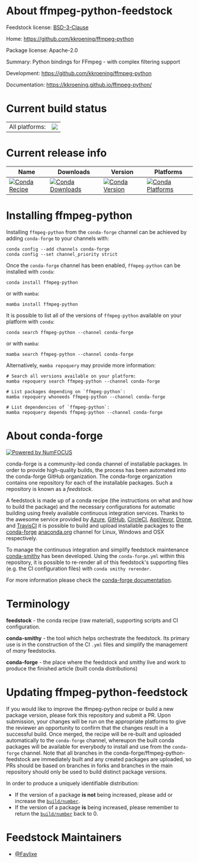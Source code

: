 About ffmpeg-python-feedstock
=============================

Feedstock license: [BSD-3-Clause](https://github.com/conda-forge/ffmpeg-python-feedstock/blob/main/LICENSE.txt)

Home: https://github.com/kkroening/ffmpeg-python

Package license: Apache-2.0

Summary: Python bindings for FFmpeg - with complex filtering support

Development: https://github.com/kkroening/ffmpeg-python

Documentation: https://kkroening.github.io/ffmpeg-python/

Current build status
====================


<table><tr><td>All platforms:</td>
    <td>
      <a href="https://dev.azure.com/conda-forge/feedstock-builds/_build/latest?definitionId=8360&branchName=main">
        <img src="https://dev.azure.com/conda-forge/feedstock-builds/_apis/build/status/ffmpeg-python-feedstock?branchName=main">
      </a>
    </td>
  </tr>
</table>

Current release info
====================

| Name | Downloads | Version | Platforms |
| --- | --- | --- | --- |
| [![Conda Recipe](https://img.shields.io/badge/recipe-ffmpeg--python-green.svg)](https://anaconda.org/conda-forge/ffmpeg-python) | [![Conda Downloads](https://img.shields.io/conda/dn/conda-forge/ffmpeg-python.svg)](https://anaconda.org/conda-forge/ffmpeg-python) | [![Conda Version](https://img.shields.io/conda/vn/conda-forge/ffmpeg-python.svg)](https://anaconda.org/conda-forge/ffmpeg-python) | [![Conda Platforms](https://img.shields.io/conda/pn/conda-forge/ffmpeg-python.svg)](https://anaconda.org/conda-forge/ffmpeg-python) |

Installing ffmpeg-python
========================

Installing `ffmpeg-python` from the `conda-forge` channel can be achieved by adding `conda-forge` to your channels with:

```
conda config --add channels conda-forge
conda config --set channel_priority strict
```

Once the `conda-forge` channel has been enabled, `ffmpeg-python` can be installed with `conda`:

```
conda install ffmpeg-python
```

or with `mamba`:

```
mamba install ffmpeg-python
```

It is possible to list all of the versions of `ffmpeg-python` available on your platform with `conda`:

```
conda search ffmpeg-python --channel conda-forge
```

or with `mamba`:

```
mamba search ffmpeg-python --channel conda-forge
```

Alternatively, `mamba repoquery` may provide more information:

```
# Search all versions available on your platform:
mamba repoquery search ffmpeg-python --channel conda-forge

# List packages depending on `ffmpeg-python`:
mamba repoquery whoneeds ffmpeg-python --channel conda-forge

# List dependencies of `ffmpeg-python`:
mamba repoquery depends ffmpeg-python --channel conda-forge
```


About conda-forge
=================

[![Powered by
NumFOCUS](https://img.shields.io/badge/powered%20by-NumFOCUS-orange.svg?style=flat&colorA=E1523D&colorB=007D8A)](https://numfocus.org)

conda-forge is a community-led conda channel of installable packages.
In order to provide high-quality builds, the process has been automated into the
conda-forge GitHub organization. The conda-forge organization contains one repository
for each of the installable packages. Such a repository is known as a *feedstock*.

A feedstock is made up of a conda recipe (the instructions on what and how to build
the package) and the necessary configurations for automatic building using freely
available continuous integration services. Thanks to the awesome service provided by
[Azure](https://azure.microsoft.com/en-us/services/devops/), [GitHub](https://github.com/),
[CircleCI](https://circleci.com/), [AppVeyor](https://www.appveyor.com/),
[Drone](https://cloud.drone.io/welcome), and [TravisCI](https://travis-ci.com/)
it is possible to build and upload installable packages to the
[conda-forge](https://anaconda.org/conda-forge) [anaconda.org](https://anaconda.org/)
channel for Linux, Windows and OSX respectively.

To manage the continuous integration and simplify feedstock maintenance
[conda-smithy](https://github.com/conda-forge/conda-smithy) has been developed.
Using the ``conda-forge.yml`` within this repository, it is possible to re-render all of
this feedstock's supporting files (e.g. the CI configuration files) with ``conda smithy rerender``.

For more information please check the [conda-forge documentation](https://conda-forge.org/docs/).

Terminology
===========

**feedstock** - the conda recipe (raw material), supporting scripts and CI configuration.

**conda-smithy** - the tool which helps orchestrate the feedstock.
                   Its primary use is in the construction of the CI ``.yml`` files
                   and simplify the management of *many* feedstocks.

**conda-forge** - the place where the feedstock and smithy live and work to
                  produce the finished article (built conda distributions)


Updating ffmpeg-python-feedstock
================================

If you would like to improve the ffmpeg-python recipe or build a new
package version, please fork this repository and submit a PR. Upon submission,
your changes will be run on the appropriate platforms to give the reviewer an
opportunity to confirm that the changes result in a successful build. Once
merged, the recipe will be re-built and uploaded automatically to the
`conda-forge` channel, whereupon the built conda packages will be available for
everybody to install and use from the `conda-forge` channel.
Note that all branches in the conda-forge/ffmpeg-python-feedstock are
immediately built and any created packages are uploaded, so PRs should be based
on branches in forks and branches in the main repository should only be used to
build distinct package versions.

In order to produce a uniquely identifiable distribution:
 * If the version of a package **is not** being increased, please add or increase
   the [``build/number``](https://docs.conda.io/projects/conda-build/en/latest/resources/define-metadata.html#build-number-and-string).
 * If the version of a package **is** being increased, please remember to return
   the [``build/number``](https://docs.conda.io/projects/conda-build/en/latest/resources/define-metadata.html#build-number-and-string)
   back to 0.

Feedstock Maintainers
=====================

* [@Faylixe](https://github.com/Faylixe/)

